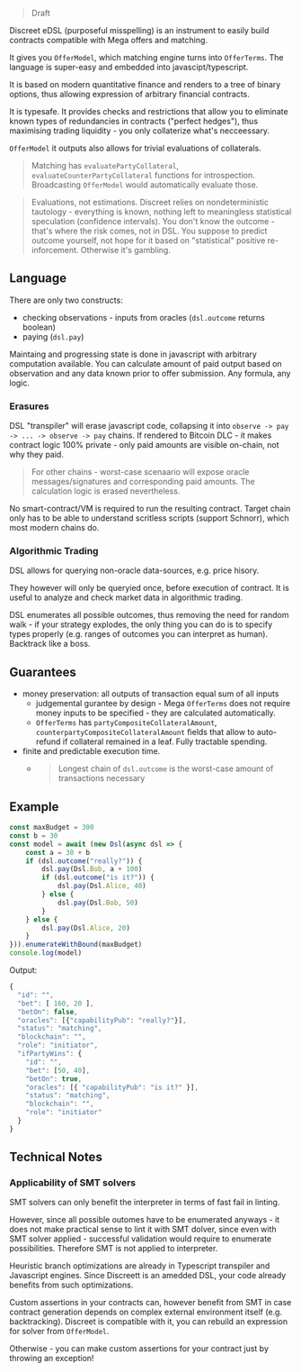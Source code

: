 
> Draft

Discreet eDSL (purposeful misspelling) is an instrument to easily build contracts compatible with Mega offers and matching. 

It gives you `OfferModel`, which matching engine turns into `OfferTerms`. The language is super-easy and embedded into javascipt/typescript.

It is based on modern quantitative finance and renders to a tree of binary options, thus allowing expression of arbitrary financial contracts.

It is typesafe. It provides checks and restrictions that allow you to eliminate known types of redundancies in contracts ("perfect hedges"), thus maximising trading liquidity - you only collaterize what's necceessary.

`OfferModel` it outputs also allows for trivial evaluations of collaterals. 

> Matching has `evaluatePartyCollateral`, `evaluateCounterPartyCollateral` functions for introspection. Broadcasting `OfferModel` would automatically evaluate those.

> Evaluations, not estimations. Discreet relies on nondeterministic tautology - everything is known, nothing left to meaningless statistical speculation (confidence intervals). You don't know the outcome - that's where the risk comes, not in DSL. You suppose to predict outcome yourself, not hope for it based on "statistical" positive re-inforcement. Otherwise it's gambling.

## Language

There are only two constructs:
- checking observations - inputs from oracles (`dsl.outcome` returns boolean)
- paying (`dsl.pay`)

Maintaing and progressing state is done in javascript with arbitrary computation available. You can calculate amount of paid output based on observation and any data known prior to offer submission. Any formula, any logic.

### Erasures

DSL "transpiler" will erase javascript code, collapsing it into `observe -> pay -> ... -> observe -> pay` chains. If rendered to Bitcoin DLC - it makes contract logic 100% private - only paid amounts are visible on-chain, not why they paid.

> For other chains - worst-case scenaario will expose oracle messages/signatures and corresponding paid amounts. The calculation logic is erased nevertheless.

No smart-contract/VM is required to run the resulting contract. Target chain only has to be able to understand scritless scripts (support Schnorr), which most modern chains do.

### Algorithmic Trading

DSL allows for querying non-oracle data-sources, e.g. price hisory. 

They however will only be queryied once, before execution of contract. It is useful to analyze and check market data in algorithmic trading.

DSL enumerates all possible outcomes, thus removing the need for random walk - if your strategy explodes, the only thing you can do is to specify types properly (e.g. ranges of outcomes you can interpret as human). Backtrack like a boss.


## Guarantees
- money preservation: all outputs of transaction equal sum of all inputs
    - judgemental gurantee by design - Mega `OfferTerms` does not require money inputs to be specified - they are calculated automatically.
    - `OfferTerms` has `partyCompositeCollateralAmount`, `counterpartyCompositeCollateralAmount` fields that allow to auto-refund if collateral remained in a leaf. Fully tractable spending.
- finite and predictable execution time. 
    - > Longest chain of `dsl.outcome` is the worst-case amount of transactions necessary


## Example
```ts
const maxBudget = 300
const b = 30
const model = await (new Dsl(async dsl => {
    const a = 30 + b
    if (dsl.outcome("really?")) {
        dsl.pay(Dsl.Bob, a + 100) 
        if (dsl.outcome("is it?")) {
            dsl.pay(Dsl.Alice, 40)
        } else {
            dsl.pay(Dsl.Bob, 50)
        } 
    } else {
        dsl.pay(Dsl.Alice, 20)
    }
})).enumerateWithBound(maxBudget)
console.log(model)

```
Output:

```ts
{
  "id": "",
  "bet": [ 160, 20 ],
  "betOn": false,
  "oracles": [{"capabilityPub": "really?"}],
  "status": "matching",
  "blockchain": "",
  "role": "initiator",
  "ifPartyWins": {
    "id": "",
    "bet": [50, 40],
    "betOn": true,
    "oracles": [{ "capabilityPub": "is it?" }],
    "status": "matching",
    "blockchain": "",
    "role": "initiator"
  }
}
```
## Technical Notes

### Applicability of SMT solvers

SMT solvers can only benefit the interpreter in terms of fast fail in linting. 

However, since all possible outomes have to be enumerated anyways - it does not make practical sense to lint it with SMT dolver, since even with SMT solver applied - successful validation would require to enumerate possibilities. Therefore SMT is not applied to interpreter.

Heuristic branch optimizations are already in Typescript transpiler and Javascript engines. Since Discreett is an amedded DSL, your code already benefits from such optimizations.

Custom assertions in your contracts can, however benefit from SMT in case contract generation depends on complex external environment itself (e.g. backtracking). Discreet is compatible with it, you can rebuild an expression for solver from `OfferModel`.

Otherwise - you can make custom assertions for your contract just by throwing an exception!
